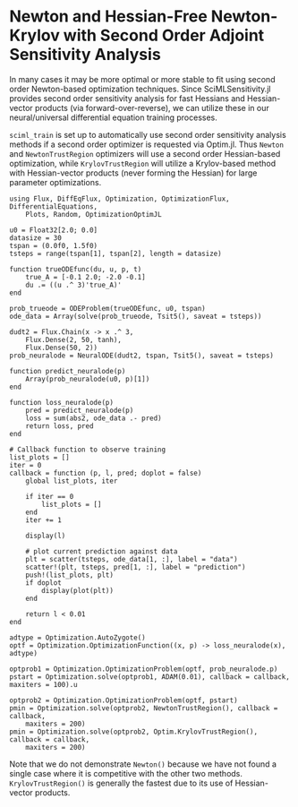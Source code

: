 # Newton and Hessian-Free Newton-Krylov with Second Order Adjoint Sensitivity Analysis

In many cases it may be more optimal or more stable to fit using second order
Newton-based optimization techniques. Since SciMLSensitivity.jl provides
second order sensitivity analysis for fast Hessians and Hessian-vector
products (via forward-over-reverse), we can utilize these in our neural/universal
differential equation training processes.

`sciml_train` is set up to automatically use second order sensitivity analysis
methods if a second order optimizer is requested via Optim.jl. Thus `Newton`
and `NewtonTrustRegion` optimizers will use a second order Hessian-based
optimization, while `KrylovTrustRegion` will utilize a Krylov-based method
with Hessian-vector products (never forming the Hessian) for large parameter
optimizations.

```@example secondorderadjoints
using Flux, DiffEqFlux, Optimization, OptimizationFlux, DifferentialEquations,
    Plots, Random, OptimizationOptimJL

u0 = Float32[2.0; 0.0]
datasize = 30
tspan = (0.0f0, 1.5f0)
tsteps = range(tspan[1], tspan[2], length = datasize)

function trueODEfunc(du, u, p, t)
    true_A = [-0.1 2.0; -2.0 -0.1]
    du .= ((u .^ 3)'true_A)'
end

prob_trueode = ODEProblem(trueODEfunc, u0, tspan)
ode_data = Array(solve(prob_trueode, Tsit5(), saveat = tsteps))

dudt2 = Flux.Chain(x -> x .^ 3,
    Flux.Dense(2, 50, tanh),
    Flux.Dense(50, 2))
prob_neuralode = NeuralODE(dudt2, tspan, Tsit5(), saveat = tsteps)

function predict_neuralode(p)
    Array(prob_neuralode(u0, p)[1])
end

function loss_neuralode(p)
    pred = predict_neuralode(p)
    loss = sum(abs2, ode_data .- pred)
    return loss, pred
end

# Callback function to observe training
list_plots = []
iter = 0
callback = function (p, l, pred; doplot = false)
    global list_plots, iter

    if iter == 0
        list_plots = []
    end
    iter += 1

    display(l)

    # plot current prediction against data
    plt = scatter(tsteps, ode_data[1, :], label = "data")
    scatter!(plt, tsteps, pred[1, :], label = "prediction")
    push!(list_plots, plt)
    if doplot
        display(plot(plt))
    end

    return l < 0.01
end

adtype = Optimization.AutoZygote()
optf = Optimization.OptimizationFunction((x, p) -> loss_neuralode(x), adtype)

optprob1 = Optimization.OptimizationProblem(optf, prob_neuralode.p)
pstart = Optimization.solve(optprob1, ADAM(0.01), callback = callback, maxiters = 100).u

optprob2 = Optimization.OptimizationProblem(optf, pstart)
pmin = Optimization.solve(optprob2, NewtonTrustRegion(), callback = callback,
    maxiters = 200)
pmin = Optimization.solve(optprob2, Optim.KrylovTrustRegion(), callback = callback,
    maxiters = 200)
```

Note that we do not demonstrate `Newton()` because we have not found a single
case where it is competitive with the other two methods. `KrylovTrustRegion()`
is generally the fastest due to its use of Hessian-vector products.
